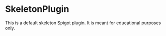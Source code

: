 # SkeletonPlugin

This is a default skeleton Spigot plugin. It is meant for educational purposes only.
